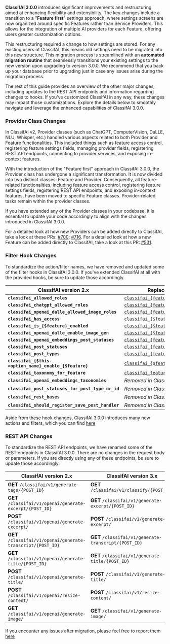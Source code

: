**ClassifAI 3.0.0** introduces significant improvements and restructuring aimed at enhancing flexibility and extensibility. The key changes include a transition to a "**Feature first**" settings approach, where settings screens are now organized around specific Features rather than Service Providers. This allows for the integration of multiple AI providers for each Feature, offering users greater customization options.

This restructuring required a change to how settings are stored. For any existing users of ClassifAI, this means old settings need to be migrated into this new structure. This migration process is streamlined with an **automated migration routine** that seamlessly transitions your existing settings to the new version upon upgrading to version 3.0.0. We recommend that you back up your database prior to upgrading just in case any issues arise during the migration process.

The rest of this guide provides an overview of the other major changes, including updates to the REST API endpoints and information regarding changes to hooks. If you've customized ClassifAI in any way, these changes may impact those customizations. Explore the details below to smoothly navigate and leverage the enhanced capabilities of ClassifAI 3.0.0.

### Provider Class Changes

In ClassifAI v2, Provider classes (such as ChatGPT, ComputerVision, DaLLE, NLU, Whisper, etc.) handled various aspects related to both Provider and Feature functionalities. This included things such as feature access control, registering feature settings fields, managing provider fields, registering REST API endpoints, connecting to provider services, and exposing in-context features.

With the introduction of the "Feature first" approach in ClassifAI 3.0.0, the Provider class has undergone a significant transformation. It is now divided into two distinct classes: Feature and Provider. Consequently, all feature-related functionalities, including feature access control, registering feature settings fields, registering REST API endpoints, and exposing in-context features, have been moved to specific Feature classes. Provider-related tasks remain within the provider classes.

If you have extended any of the Provider classes in your codebase, it is essential to update your code accordingly to align with the changes introduced in ClassifAI 3.0.0.

For a detailed look at how new Providers can be added directly to ClassifAI, take a look at these PRs: [#700](https://github.com/10up/classifai/pull/700); [#716](https://github.com/10up/classifai/pull/716). For a detailed look at how a new Feature can be added directly to ClassifAI, take a look at this PR: [#531](https://github.com/10up/classifai/pull/531).

### Filter Hook Changes

To standardize the action/filter names, we have removed and updated some of the filter hooks in ClassifAI 3.0.0. If you've extended ClassifAI at all with the provided hooks, be sure to update those accordingly.

| ClassifAI version 2.x | Replacement in ClassifAI version 3.x |
| --- | --- |
| **`classifai_allowed_roles`** | [`classifai_{feature}_roles`](./classifai_%257Bfeature%257D_roles.html) |
| **`classifai_chatgpt_allowed_roles`** | [`classifai_{feature}_roles`](./classifai_%257Bfeature%257D_roles.html) |
| **`classifai_openai_dalle_allowed_image_roles`** | [`classifai_{feature}_roles`](./classifai_%257Bfeature%257D_roles.html) |
| **`classifai_has_access`** | [`classifai_{$feature}_has_access`](./classifai_%257B$feature%257D_has_access.html) |
| **`classifai_is_{$feature}_enabled`** | [`classifai_{$feature}_is_enabled`](./classifai_%257B$feature%257D_is_enabled.html) |
| **`classifai_openai_dalle_enable_image_gen`** | [`classifai_{$feature}_is_feature_enabled`](./classifai_%257B$feature%257D_is_feature_enabled.html) |
| **`classifai_openai_embeddings_post_statuses`** | [`classifai_{feature}_post_statuses`](./classifai_%257Bfeature%257D_post_statuses.html) |
| **`classifai_post_statuses`** | [`classifai_{feature}_post_statuses`](./classifai_%257Bfeature%257D_post_statuses.html) |
| **`classifai_post_types`** | [`classifai_{feature}_post_types`](./classifai_%257Bfeature%257D_post_types.html) |
| **`classifai_{$this->option_name}_enable_{$feature}`** | [`classifai_{$feature}_is_feature_enabled`](./classifai_%257B$feature%257D_is_feature_enabled.html) |
| **`classifai_taxonomy_for_feature`** | [`classifai_feature_classification_taxonomy_for_feature`](./classifai_feature_classification_taxonomy_for_feature.html) |
| **`classifai_openai_embeddings_taxonomies`** | _Removed in ClassifAI 3.0_ |
| **`classifai_post_statuses_for_post_type_or_id`** | _Removed in ClassifAI 3.0_ |
| **`classifai_rest_bases`** | _Removed in ClassifAI 3.0_ |
| **`classifai_should_register_save_post_handler`** | _Removed in ClassifAI 3.0_ |

Aside from these hook changes, ClassifAI 3.0.0 introduces many new actions and filters, which you can find [here](./index.html)

### REST API Changes

To standardize the REST API endpoints, we have renamed some of the REST endpoints in ClassifAI 3.0.0. There are no changes in the request body or parameters. If you are directly using any of these endpoints, be sure to update those accordingly.

| ClassifAI version 2.x | ClassifAI version 3.x |
| --- | --- |
| **GET** `/classifai/v1/generate-tags/{POST_ID}` | **GET** `/classifai/v1/classify/{POST_ID}` |
| **GET** `/classifai/v1/openai/generate-excerpt/{POST_ID}` | **GET** `/classifai/v1/generate-excerpt/{POST_ID}` |
| **POST** `/classifai/v1/openai/generate-excerpt/` | **POST** `/classifai/v1/generate-excerpt/` |
| **GET** `/classifai/v1/openai/generate-transcript/{POST_ID}` | **GET** `/classifai/v1/generate-transcript/{POST_ID}` |
| **GET** `/classifai/v1/openai/generate-title/{POST_ID}` | **GET** `/classifai/v1/generate-title/{POST_ID}` |
| **POST** `/classifai/v1/openai/generate-title/` | **POST** `/classifai/v1/generate-title/` |
| **POST** `/classifai/v1/openai/resize-content/` | **POST** `/classifai/v1/resize-content/` |
| **GET** `/classifai/v1/openai/generate-image/` | **GET** `/classifai/v1/generate-image/` |

If you encounter any issues after migration, please feel free to report them [here](https://github.com/10up/classifai/issues/new/choose)
